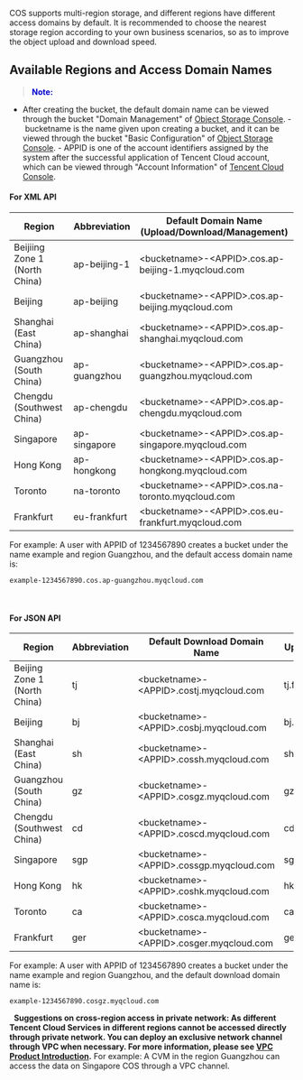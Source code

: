 COS supports multi-region storage, and different regions have different access domains by default. It is recommended to choose the nearest storage region according to your own business scenarios, so as to improve the object upload and download speed.
## Available Regions and Access Domain Names
><font color="#0000cc">**Note:** </font>
- After creating the bucket, the default domain name can be viewed through the bucket "Domain Management" of [Object Storage Console](https://console.qcloud.com/cos4).
- bucketname is the name given upon creating a bucket, and it can be viewed through the bucket "Basic Configuration" of [Object Storage Console](https://console.qcloud.com/cos4).
- APPID is one of the account identifiers assigned by the system after the successful application of Tencent Cloud account, which can be viewed through "Account Information" of [Tencent Cloud Console](https://console.qcloud.com/developer).

#### For XML API
| Region | Abbreviation | Default Domain Name (Upload/Download/Management) |
| ------ | ------- | ----------------------------------- |
| Beijiing Zone 1 (North China) | ap-beijing-1 | &lt;bucketname&gt;-&lt;APPID&gt;.cos.ap-beijing-1.myqcloud.com |
| Beijing | ap-beijing | &lt;bucketname&gt;-&lt;APPID&gt;.cos.ap-beijing.myqcloud.com |
| Shanghai (East China) | ap-shanghai | &lt;bucketname&gt;-&lt;APPID&gt;.cos.ap-shanghai.myqcloud.com |
| Guangzhou (South China) | ap-guangzhou | &lt;bucketname&gt;-&lt;APPID&gt;.cos.ap-guangzhou.myqcloud.com |
| Chengdu (Southwest China) | ap-chengdu | &lt;bucketname&gt;-&lt;APPID&gt;.cos.ap-chengdu.myqcloud.com |
| Singapore | ap-singapore | &lt;bucketname&gt;-&lt;APPID&gt;.cos.ap-singapore.myqcloud.com |
| Hong Kong | ap-hongkong | &lt;bucketname&gt;-&lt;APPID&gt;.cos.ap-hongkong.myqcloud.com |
| Toronto | na-toronto | &lt;bucketname&gt;-&lt;APPID&gt;.cos.na-toronto.myqcloud.com |
| Frankfurt | eu-frankfurt | &lt;bucketname&gt;-&lt;APPID&gt;.cos.eu-frankfurt.myqcloud.com |

For example:
A user with APPID of 1234567890 creates a bucket under the name example and region Guangzhou, and the default access domain name is:
```
example-1234567890.cos.ap-guangzhou.myqcloud.com
```
 
#### For JSON API
| Region | Abbreviation | Default Download Domain Name | Upload Domain Name | 
| ------ | ------- | ----------------------------------- | -------------------- | 
| Beijing Zone 1 (North China) | tj | &lt;bucketname&gt;-&lt;APPID&gt;.costj.myqcloud.com | tj.file.myqcloud.com |
| Beijing | bj | &lt;bucketname&gt;-&lt;APPID&gt;.cosbj.myqcloud.com | bj.file.myqcloud.com |
| Shanghai (East China) | sh | &lt;bucketname&gt;-&lt;APPID&gt;.cossh.myqcloud.com | sh.file.myqcloud.com |
| Guangzhou (South China) | gz | &lt;bucketname&gt;-&lt;APPID&gt;.cosgz.myqcloud.com | gz.file.myqcloud.com |
| Chengdu (Southwest China) | cd | &lt;bucketname&gt;-&lt;APPID&gt;.coscd.myqcloud.com | cd.file.myqcloud.com |
| Singapore | sgp | &lt;bucketname&gt;-&lt;APPID&gt;.cossgp.myqcloud.com | sgp.file.myqcloud.com |
| Hong Kong | hk | &lt;bucketname&gt;-&lt;APPID&gt;.coshk.myqcloud.com | hk.file.myqcloud.com |
| Toronto | ca | &lt;bucketname&gt;-&lt;APPID&gt;.cosca.myqcloud.com | ca.file.myqcloud.com |
| Frankfurt | ger | &lt;bucketname&gt;-&lt;APPID&gt;.cosger.myqcloud.com | ger.file.myqcloud.com |

 For example:
 A user with APPID of 1234567890 creates a bucket under the name example and region Guangzhou, and the default download domain name is:
 ```
 example-1234567890.cosgz.myqcloud.com
 ```
 
**Suggestions on cross-region access in private network:
As different Tencent Cloud Services in different regions cannot be accessed directly through private network. You can deploy an exclusive network channel through VPC when necessary. For more information, please see [VPC Product Introduction](https://www.qcloud.com/product/vpc.html).**
For example:
A CVM in the region Guangzhou can access the data on Singapore COS through a VPC channel.

